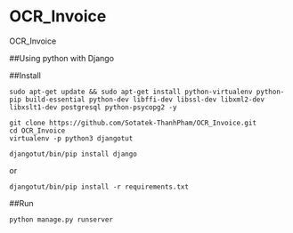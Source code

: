 # OCR_Invoice
OCR_Invoice

##Using python with Django

##Install
```
sudo apt-get update && sudo apt-get install python-virtualenv python-pip build-essential python-dev libffi-dev libssl-dev libxml2-dev libxslt1-dev postgresql python-psycopg2 -y

git clone https://github.com/Sotatek-ThanhPham/OCR_Invoice.git
cd OCR_Invoice
virtualenv -p python3 djangotut
```
```
djangotut/bin/pip install django
```
or
```
djangotut/bin/pip install -r requirements.txt
```

##Run
```
python manage.py runserver
```

